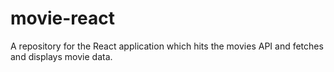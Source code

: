 # movie-react
A repository for the React application which hits the movies API and fetches and displays movie data. 
